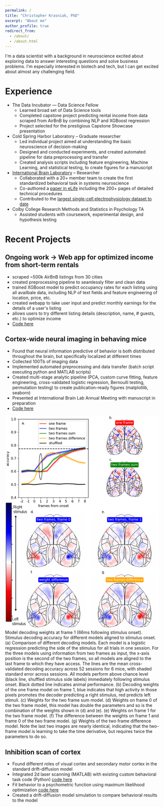 ```yaml
---
permalink: /
title: "Christopher Krasniak, PhD"
excerpt: "About me"
author_profile: true
redirect_from: 
  - /about/
  - /about.html
---
```


I'm a data scientist with a background in neuroscience excited about exploring data to answer interesting questions and solve business problems. I'm especially interested in biotech and tech, but I can get excited about almost any challenging field.

Experience
======
- The Data Incubator — Data Science Fellow
    - Learned broad set of Data Science tools
    - Completed capstone project predicting rental income from data scraped from AirBnB by combining NLP and XGBoost regression
    - Project selected for the prestigious Capstone Showcase presentation
- Cold Spring Harbor Laboratory – Graduate researcher
    - Led individual project aimed at understanding the basic neuroscience of decision-making
    - Designed and conducted experiments, and created automated pipeline for data preprocessing and transfer
    - Created analysis scripts including feature engineering, Machine Learning, and statistical testing, to create figures for a manuscript
- [International Brain Laboratory](https://www.internationalbrainlab.com/) – Researcher
    - Collaborated with a 20+ member team to create the first standardized behavioral task in systems neuroscience
    - Co-authored a [paper in eLife](https://elifesciences.org/articles/63711) including the 200+ pages of detailed technical procedures
    - Contributed to the [largest single-cell electrophysiology dataset to date](https://www.biorxiv.org/content/10.1101/2022.05.09.491042v2)
- Colby College Research Methods and Statistics in Psychology TA
    - Assisted students with coursework, experimental design, and hypothesis testing


Recent Projects
======
 
Ongoing work -> Web app for optimized income from short-term rentals
----
- scraped ~500k AirBnB listings from 30 cities 
- created preprocessing pipeline to seamlessly filter and clean data
- trained XGBoost model to predict occupancy rates for each listing using all availbale data, including NLP of text fields and feature engineering of location, price, etc.
- created webapp to take user input and predict monthly earnings for the details of a user's listing
- allows users to try different listing details (description, name, # guests, etc.) to optimize income
- [Code here](https://github.com/cskrasniak/rentals)


Cortex-wide neural imaging in behaving mice
----
- Found that neural information predictive of behavior is both distributed throughout the brain, but specifically localized at different times
- Collected 100Tb of imaging data
- Implemented automated preprocessing and data transfer (batch script executing python and MATLAB scripts)
- Created multi-stage analytic pipeline (PCA, custom curve fitting, feature engineering, cross-validated logistic regression, Bernoulli testing, permutation testing) to create publication-ready figures (matplotlib, seaborn)
- Presented at International Brain Lab Annual Meeting with manuscript in preparation
- [Code here](https://github.com/cskrasniak/wfield/tree/master/notebooks)

![Logistic regression weights across the mouse cortex for decoding stimulus side](../images/model_comparison_weights_frame_3.png)
Model decoding weights at frame 1 (66ms following stimulus onset). Stimulus decoding accuracy for different models aligned to stimulus onset. (a) Comparison of different decoding models. Each model is a logistic regression predicting the side of the stimulus for all trials in one session. For the three models using information from two frames as input, the x-axis position is the second of the two frames, so all models are aligned to the last frame to which they have access. The lines are the mean cross-validated decoding accuracy across 52 sessions for 6 mice, with shaded standard error across sessions. All models perform above chance level (black line, shuffled stimulus side labels) immediately following stimulus onset. Black dotted line indicates animal performance. (b) Decoding weights of the one frame model on frame 1, blue indicates that high activity in those pixels promotes the decoder predicting a right stimulus, red predicts left stimuli. (c) Weights for the two frame sum model. (d) Weights on frame 0 of the two frame model, this model has double the parameters and so is the combination of the weights shown in (d) and (e). (e) Weights on frame 1 for the two frame model. (f) The difference between the weights on frame 1 and frame 0 of the two frame model. (g) Weights of the two frame difference model. Note the last two images are nearly identical, indicating that the two-frame model is learning to take the time derivative, but requires twice the parameters to do so.

Inhibition scan of cortex
----
- Found different roles of visual cortex and secondary motor cortex in the standard drift-diffusion model
- Integrated 2d laser scanning (MATLAB) with existing custom behavioral task code (Python) [code here](https://github.com/cskrasniak/lesion_project/tree/master/GalvoScanning)
- Fit behavior to a psychometric function using maximum likelihood optimization [code here](https://github.com/cskrasniak/lesion_project/blob/master/thesis_scan_analysis)
- Created a drift-diffusion model simulation to compare behavioral results to the model


